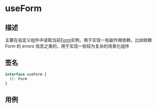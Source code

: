 # useForm

## 描述

主要在自定义组件中读取当前[Form](https://core.formilyjs.org/api/models/form)实例，用于实现一些副作用依赖，比如依赖 Form 的 errors 信息之类的，用于实现一些较为复杂的场景化组件

## 签名

```ts
interface useForm {
  (): Form
}
```

## 用例

<dumi-previewer demoPath="api/hooks/use-form" />
